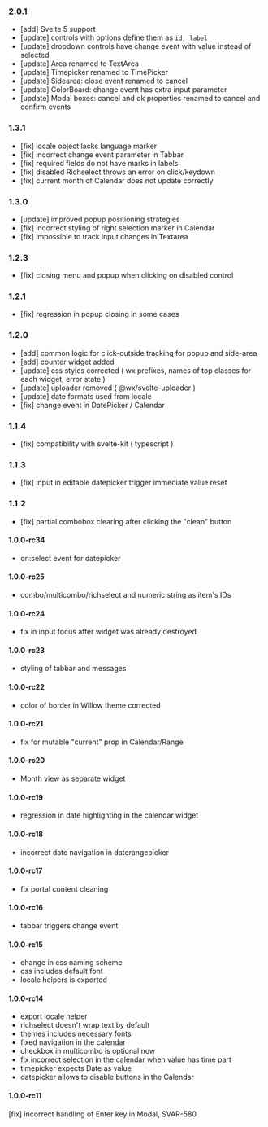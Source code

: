 ### 2.0.1

-   [add] Svelte 5 support
-   [update] controls with options define them as `id, label`
-   [update] dropdown controls have change event with value instead of selected
-   [update] Area renamed to TextArea
-   [update] Timepicker renamed to TimePicker
-   [update] Sidearea: close event renamed to cancel
-   [update] ColorBoard: change event has extra input parameter
-   [update] Modal boxes: cancel and ok properties renamed to cancel and confirm events

### 1.3.1

-   [fix] locale object lacks language marker
-   [fix] incorrect change event parameter in Tabbar
-   [fix] required fields do not have marks in labels
-   [fix] disabled Richselect throws an error on click/keydown
-   [fix] current month of Calendar does not update correctly

### 1.3.0

-   [update] improved popup positioning strategies
-   [fix] incorrect styling of right selection marker in Calendar
-   [fix] impossible to track input changes in Textarea

### 1.2.3

-   [fix] closing menu and popup when clicking on disabled control

### 1.2.1

-   [fix] regression in popup closing in some cases

### 1.2.0

-   [add] common logic for click-outside tracking for popup and side-area
-   [add] counter widget added
-   [update] css styles corrected ( wx prefixes, names of top classes for each widget, error state )
-   [update] uploader removed ( @wx/svelte-uploader )
-   [update] date formats used from locale
-   [fix] change event in DatePicker / Calendar

### 1.1.4

-   [fix] compatibility with svelte-kit ( typescript )

### 1.1.3

-   [fix] input in editable datepicker trigger immediate value reset

### 1.1.2

-   [fix] partial combobox clearing after clicking the "clean" button

#### 1.0.0-rc34

-   on:select event for datepicker

#### 1.0.0-rc25

-   combo/multicombo/richselect and numeric string as item's IDs

#### 1.0.0-rc24

-   fix in input focus after widget was already destroyed

#### 1.0.0-rc23

-   styling of tabbar and messages

#### 1.0.0-rc22

-   color of border in Willow theme corrected

#### 1.0.0-rc21

-   fix for mutable "current" prop in Calendar/Range

#### 1.0.0-rc20

-   Month view as separate widget

#### 1.0.0-rc19

-   regression in date highlighting in the calendar widget

#### 1.0.0-rc18

-   incorrect date navigation in daterangepicker

#### 1.0.0-rc17

-   fix portal content cleaning

#### 1.0.0-rc16

-   tabbar triggers change event

#### 1.0.0-rc15

-   change in css naming scheme
-   css includes default font
-   locale helpers is exported

#### 1.0.0-rc14

-   export locale helper
-   richselect doesn't wrap text by default
-   themes includes necessary fonts
-   fixed navigation in the calendar
-   checkbox in multicombo is optional now
-   fix incorrect selection in the calendar when value has time part
-   timepicker expects Date as value
-   datepicker allows to disable buttons in the Calendar

#### 1.0.0-rc11

[fix] incorrect handling of Enter key in Modal, SVAR-580
